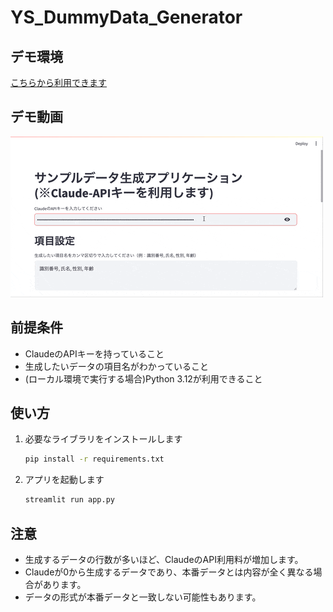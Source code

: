 # YS_DummyData_Generator

## デモ環境
[こちらから利用できます](https://ysdummydatagenerator-8zuxbeqserrd3fxgpmv4de.streamlit.app/)

## デモ動画
![demo](./demo.gif)

## 前提条件
- ClaudeのAPIキーを持っていること
- 生成したいデータの項目名がわかっていること
- (ローカル環境で実行する場合)Python 3.12が利用できること

## 使い方
1. 必要なライブラリをインストールします
    ```bash
    pip install -r requirements.txt
    ```

2. アプリを起動します
    ```bash
    streamlit run app.py
    ```

## 注意
- 生成するデータの行数が多いほど、ClaudeのAPI利用料が増加します。
- Claudeが0から生成するデータであり、本番データとは内容が全く異なる場合があります。
- データの形式が本番データと一致しない可能性もあります。
